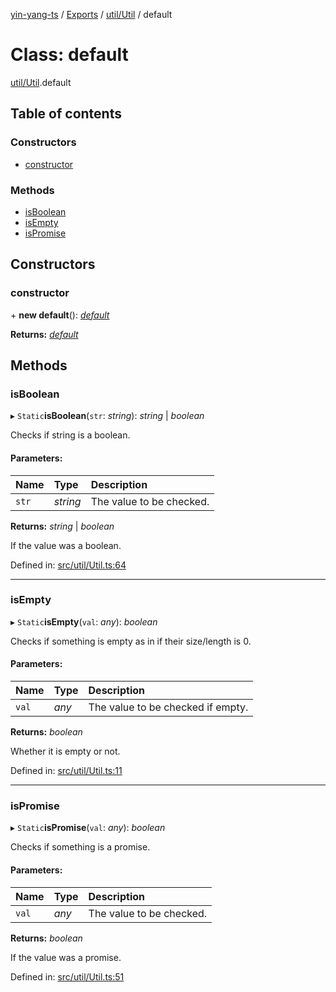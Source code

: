 [yin-yang-ts](../README.md) / [Exports](../modules.md) / [util/Util](../modules/util_util.md) / default

# Class: default

[util/Util](../modules/util_util.md).default

## Table of contents

### Constructors

- [constructor](util_util.default.md#constructor)

### Methods

- [isBoolean](util_util.default.md#isboolean)
- [isEmpty](util_util.default.md#isempty)
- [isPromise](util_util.default.md#ispromise)

## Constructors

### constructor

\+ **new default**(): [*default*](util_util.default.md)

**Returns:** [*default*](util_util.default.md)

## Methods

### isBoolean

▸ `Static`**isBoolean**(`str`: *string*): *string* \| *boolean*

Checks if string is a boolean.

#### Parameters:

Name | Type | Description |
:------ | :------ | :------ |
`str` | *string* | The value to be checked.   |

**Returns:** *string* \| *boolean*

If the value was a boolean.

Defined in: [src/util/Util.ts:64](https://github.com/DetroitWhiskey136/ying-yang-ts/blob/9e5d8a8/src/util/Util.ts#L64)

___

### isEmpty

▸ `Static`**isEmpty**(`val`: *any*): *boolean*

Checks if something is empty as in if their size/length is 0.

#### Parameters:

Name | Type | Description |
:------ | :------ | :------ |
`val` | *any* | The value to be checked if empty.   |

**Returns:** *boolean*

Whether it is empty or not.

Defined in: [src/util/Util.ts:11](https://github.com/DetroitWhiskey136/ying-yang-ts/blob/9e5d8a8/src/util/Util.ts#L11)

___

### isPromise

▸ `Static`**isPromise**(`val`: *any*): *boolean*

Checks if something is a promise.

#### Parameters:

Name | Type | Description |
:------ | :------ | :------ |
`val` | *any* | The value to be checked.   |

**Returns:** *boolean*

If the value was a promise.

Defined in: [src/util/Util.ts:51](https://github.com/DetroitWhiskey136/ying-yang-ts/blob/9e5d8a8/src/util/Util.ts#L51)
